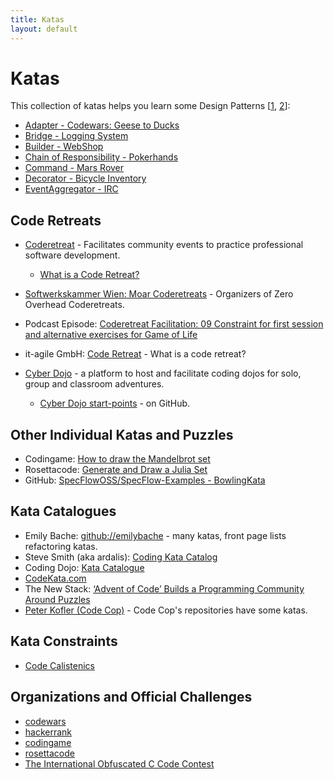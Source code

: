 ```yaml
---
title: Katas
layout: default
---
```


# Katas

This collection of katas helps you learn some Design Patterns [[1](#ref-1), [2](#ref-2)]:

- [Adapter - Codewars: Geese to Ducks](https://www.codewars.com/kata/5792e2e93467db66a000009f)
- [Bridge - Logging System](https://github.com/wonderbird/kata-gof-pattern-bridge-logger)
- [Builder - WebShop](https://github.com/wonderbird/kata-gof-builder-pattern-shop-order-completion)
- [Chain of Responsibility - Pokerhands](https://github.com/wonderbird/kata-gof-chain-of-responsibility-pokerhands)
- [Command - Mars Rover](https://github.com/wonderbird/kata-gof-pattern-command-mars-rover)
- [Decorator - Bicycle Inventory](https://github.com/wonderbird/kata-gof-decorator-bicycle-inventory)
- [EventAggregator - IRC](https://github.com/wonderbird/kata-gof-pattern-eventaggregator-irc)

## Code Retreats

- [Coderetreat](https://www.coderetreat.org/) - Facilitates community events to practice professional software development.
  - [What is a Code Retreat?](https://www.coderetreat.org/the-workshop/)

- [Softwerkskammer Wien: Moar Coderetreats](https://github.com/swkWien/sessions/issues/46) - Organizers of Zero Overhead Coderetreats.

- Podcast Episode: [Coderetreat Facilitation: 09 Constraint for first session and alternative exercises for Game of Life](https://coderetreat-facilitation.code-cop.org/2020/03/constraint-for-first-session-and.html)

- it-agile GmbH: [Code Retreat](https://www.it-agile.de/wissen/agiles-engineering/code-retreat/) - What is a code retreat?

- [Cyber Dojo](https://cyber-dojo.org/creator/home) - a platform to host and facilitate coding dojos for solo, group and classroom adventures.
  - [Cyber Dojo start-points](https://github.com/cyber-dojo-start-points) - on GitHub.

## Other Individual Katas and Puzzles

- Codingame: [How to draw the Mandelbrot set](https://www.codingame.com/playgrounds/2358/how-to-plot-the-mandelbrot-set)
- Rosettacode: [Generate and Draw a Julia Set](https://rosettacode.org/wiki/Julia_set)
- GitHub: [SpecFlowOSS/SpecFlow-Examples - BowlingKata](https://github.com/SpecFlowOSS/SpecFlow-Examples/tree/master/BowlingKata)

## Kata Catalogues

- Emily Bache: [github://emilybache](https://github.com/emilybache) - many katas, front page lists refactoring katas.
- Steve Smith (aka ardalis): [Coding Kata Catalog](https://github.com/ardalis/kata-catalog)
- Coding Dojo: [Kata Catalogue](https://codingdojo.org/KataCatalogue/)
- [CodeKata.com](http://codekata.com/)
- The New Stack: [‘Advent of Code’ Builds a Programming Community Around Puzzles](https://thenewstack.io/advent-of-code-builds-a-programming-community-around-puzzles/)
- [Peter Kofler (Code Cop)](https://github.com/codecop) - Code Cop's repositories have some katas.

## Kata Constraints

- [Code Calistenics](https://williamdurand.fr/2013/06/03/object-calisthenics/)

## Organizations and Official Challenges

- [codewars](https://www.codewars.com)
- [hackerrank](https://www.hackerrank.com/)
- [codingame](https://www.codingame.com)
- [rosettacode](https://rosettacode.org/wiki/Rosetta_Code)
- [The International Obfuscated C Code Contest](http://www.ioccc.org/)
